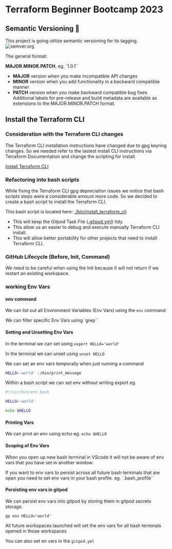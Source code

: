 # Terraform Beginner Bootcamp 2023

## Semantic Versioning :mage:

This project is going utilize semantic versioning for its tagging. ![semver.org](https://semver.org/)

The general format:

 **MAJOR.MINOR.PATCH**, eg. `1.0.1``

- **MAJOR** version when you make incompatible API changes
- **MINOR** version when you add functionality in a backward compatible manner
- **PATCH** version when you make backward compatible bug fixes
Additional labels for pre-release and build metadata are available as extensions to the MAJOR.MINOR.PATCH format.

## Install the Terraform CLI

### Consideration with the Terraform CLI changes

The Terraform CLI installation instructions have changed due to gpg keyring changes. So we needed refer to the lastest install CLI instructions via Terraform Documentation and change the scripting for install.

[Install Terraform CLI](https://developer.hashicorp.com/terraform/tutorials/aws-get-started/install-cli)

### Refactoring into bash scripts

While fixing the Terraform CLI gpg depreciation issues we notice that bash scripts steps were a considerable amount more code. So we decided to create a bash script to install the Terraform CLI.

This bash script is located here: [./bin/install_terraform_cli](./bin/install_terraform_cli)

- This will keep the Gitpod Task File ([.gitpod.yml](.gitpod.yml)) tidy.
- This allow us an easier to debug and execute manually Terraform CLI install.
- This will allow better portability for other projects that need to install Terraform CLI.

### GitHub Lifecycle (Before, Init, Command)

We need to be careful when using the Init because it will not return if we restart an existing workspace.

### working Env Vars

#### env command

We can list out all Environment Variables (Env Vars) using the `env` command

We can filter specific Env Vars using `grep``

#### Setting and Unsetting Env Vars

In the terminal we can set using `export HELLO='world'`

In the terminal we can unset using `unset HELLO`

We can set an env vars temporally when just running a command

```sh
HELLO='world' ./bin/print_message
```

Within a bash script we can set env without writing export eg.

```sh
#!/usr/bin/env bash

HELLO='world'

echo $HELLO
```
#### Printing Vars

We can print an env using echo eg. `echo $HELLO`

#### Scoping of Env Vars

When you open up new bash terminal in VScode it will not be aware of env vars that you have set in another window.

If you want to env vars to persist across all future bash terminals that are open you need to set env vars in your bash profile. eg. `.bash_profile``

#### Persisting env vars in gitpod

We can persist env vars into gitpod by storing them in gitpod secrets storage.

```
gp env HELLO='world'
```
All future workspaces launched will set the env vars for all bash terminals opened in those workspaces

You can also set en vars in the `gitpod.yml` 